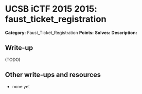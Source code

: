# UCSB iCTF 2015 2015: faust_ticket_registration

**Category:** Faust_Ticket_Registration
**Points:** 
**Solves:** 
**Description:**



## Write-up

(TODO)

## Other write-ups and resources

* none yet
